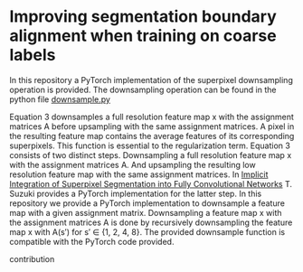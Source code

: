 # Improving segmentation boundary alignment when training on coarse labels

In this repository a PyTorch implementation of the superpixel downsampling operation is provided.
The downsampling operation can be found in the python file [downsample.py](https://github.com/JortdeJong13/superpixel_regularization/blob/main/downsample.py)

Equation 3 downsamples a full resolution feature map x with the assignment matrices A before upsampling with the same assignment matrices. A pixel in the resulting feature map contains the average features of its corresponding superpixels. This function is essential to the regularization term. Equation 3 consists of two distinct steps. Downsampling a full resolution feature map x with the assignment matrices A. And upsampling the resulting low resolution feature map with the same assignment matrices. In [Implicit Integration of Superpixel Segmentation into Fully Convolutional Networks](https://arxiv.org/pdf/2103.03435) T. Suzuki provides a PyTorch implementation for the latter step. In this repository we provide a PyTorch implementation to downsample a feature map with a given assignment matrix. Downsampling a feature map x with the assignment matrices A is done by recursively downsampling the feature map x with A(s′) for s′ ∈ {1, 2, 4, 8}. The provided downsample function is compatible with the PyTorch code provided.

contribution
